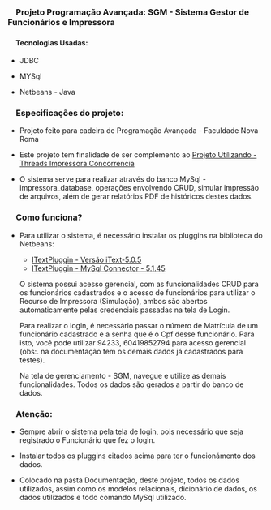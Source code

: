 <h3><svg aria-hidden="true" class="octicon octicon-link" height="16" version="1.1" viewBox="0 0 16 16" width="16"></svg></a>Projeto Programação Avançada: SGM - Sistema Gestor de Funcionários e Impressora</h1>
<h4><svg aria-hidden="true" class="octicon octicon-link" height="16" version="1.1" viewBox="0 0 16 16" width="16"></svg></a>Tecnologias Usadas: </h3>

<ul>
  <li>
    <p>JDBC</p>
  </li>
  <li>
    <p>MYSql</p>
  </li>
  <li>
    <p>Netbeans - Java</p>
  </li>
</ul>

<h3><svg aria-hidden="true" class="octicon octicon-link" height="16" version="1.1" viewBox="0 0 16 16" width="16"></svg></a>Especificações do projeto: </h3>
<ul>
  <li>
    <p>Projeto feito para cadeira de Programação Avançada - Faculdade Nova Roma</p>
  </li>
  <li>
    <p>Este projeto tem finalidade de ser complemento ao  <a href="https://github.com/gustavomeloGH/Projeto-Utilizando-Threads-Impressora-Concorrencia" target="_blank">Projeto Utilizando - Threads Impressora Concorrencia</a></p>
  </li>
  <li>
    <p>O sistema serve para realizar através do banco MySql - impressora_database, operações envolvendo CRUD,
    simular impressão de arquivos, além de gerar relatórios PDF de históricos destes dados.</p>
  </li>
</ul>

<h3><svg aria-hidden="true" class="octicon octicon-link" height="16" version="1.1" viewBox="0 0 16 16" width="16"></svg></a>Como funciona? </h3>
<ul>
  <li>
    <p>Para utilizar o sistema, é necessário instalar os pluggins na biblioteca do Netbeans: 
    <ul>
     <li>
      <a href="https://sourceforge.net/projects/itext/files/iText/iText5.0.5/iText-5.0.5.jar/download" target="_blank">ITextPluggin 
      - Versão iText-5.0.5 </a> 
     </li>
     <li>
      <a href="https://dev.mysql.com/downloads/connector/j/" target="_blank">ITextPluggin 
      - MySql Connector - 5.1.45 </a> 
     </li>
    </ul>
    </p>
    <p>O sistema possui acesso gerencial, com as funcionalidades CRUD para os funcionários cadastrados e 
    o acesso de funcionários para utilizar o Recurso de Impressora (Simulação), ambos são abertos automaticamente
    pelas credenciais passadas na tela de Login.</p>
    <p>
      Para realizar o login, é necessário passar o número de Matrícula de um funcionário cadastrado e 
      a senha que é o Cpf desse funcionário. Para isto, você pode utilizar 94233, 60419852794 para acesso gerencial 
      (obs:. na documentação tem os demais dados já cadastrados para testes).
    </p>
    <p>Na tela de gerenciamento - SGM, navegue e utilize as demais funcionalidades. 
    Todos os dados são gerados a partir do banco de dados.</p>
  </li>
</ul>

<h3><svg aria-hidden="true" class="octicon octicon-link" height="16" version="1.1" viewBox="0 0 16 16" width="16"></svg></a>Atenção: </h3>
<ul>
  <li>
    <p>Sempre abrir o sistema pela tela de login, pois necessário que seja registrado o Funcionário que fez o login.</p>
  </li>
  <li>
    <p>Instalar todos os pluggins citados acima para ter o funcionámento dos dados.</p>
  </li>
  <li>
    <p>Colocado na pasta Documentação, deste projeto, todos os dados utilizados, assim como os modelos relacionais, 
    dicionário de dados, os dados utilizados e todo comando MySql utilizado.</p>
  </li>
</ul>
